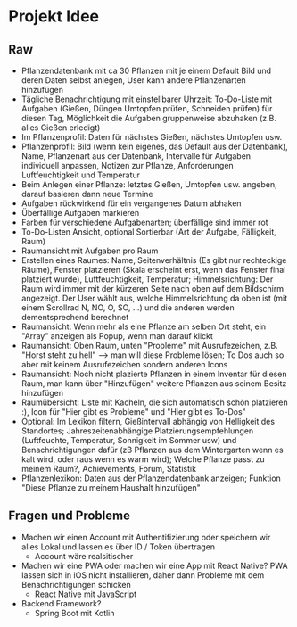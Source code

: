 # Projekt Idee

## Raw
- Pflanzendatenbank mit ca 30 Pflanzen mit je einem Default Bild und deren Daten selbst anlegen, User kann andere Pflanzenarten hinzufügen
- Tägliche Benachrichtigung mit einstellbarer Uhrzeit: To-Do-Liste mit Aufgaben (Gießen, Düngen Umtopfen prüfen, Schneiden prüfen)  für diesen Tag, Möglichkeit die Aufgaben gruppenweise abzuhaken (z.B. alles Gießen erledigt)
- Im Pflanzenprofil: Daten für nächstes Gießen, nächstes Umtopfen usw.
- Pflanzenprofil: Bild (wenn kein eigenes, das Default aus der Datenbank), Name, Pflanzenart aus der Datenbank, Intervalle für Aufgaben individuell anpassen, Notizen zur Pflanze, Anforderungen Luftfeuchtigkeit und Temperatur
- Beim Anlegen einer Pflanze: letztes Gießen, Umtopfen usw. angeben, darauf basieren dann neue Termine
- Aufgaben rückwirkend für ein vergangenes Datum abhaken
- Überfällige Aufgaben markieren
- Farben für verschiedene Aufgabenarten; überfällige sind immer rot
- To-Do-Listen Ansicht, optional Sortierbar (Art der Aufgabe, Fälligkeit, Raum)
- Raumansicht mit Aufgaben pro Raum
- Erstellen eines Raumes: Name, Seitenverhältnis (Es gibt nur rechteckige Räume), Fenster platzieren (Skala erscheint erst, wenn das Fenster final platziert wurde), Luftfeuchtigkeit, Temperatur; Himmelsrichtung: Der Raum wird immer mit der kürzeren Seite nach oben auf dem Bildschirm angezeigt. Der User wählt aus, welche Himmelsrichtung da oben ist (mit einem Scrollrad N, NO, O, SO, ...) und die anderen werden dementsprechend berechnet
- Raumansicht: Wenn mehr als eine Pflanze am selben Ort steht, ein "Array" anzeigen als Popup, wenn man darauf klickt
- Raumansicht: Oben Raum, unten "Probleme" mit Ausrufezeichen, z.B. "Horst steht zu hell" --> man will diese Probleme lösen; To Dos auch so aber mit keinem Ausrufezeichen sondern anderen Icons
- Raumansicht: Noch nicht plazierte Pflanzen in einem Inventar für diesen Raum, man kann über "Hinzufügen" weitere Pflanzen aus seinem Besitz hinzufügen
- Raumübersicht: Liste mit Kacheln, die sich automatisch schön platzieren :), Icon für "Hier gibt es Probleme" und "Hier gibt es To-Dos"
- Optional: Im Lexikon filtern, Gießintervall abhängig von Helligkeit des Standortes; Jahreszeitenabhängige Platzierungsempfehlungen (Luftfeuchte, Temperatur, Sonnigkeit im Sommer usw) und Benachrichtigungen dafür (zB Pflanzen aus dem Wintergarten wenn es kalt wird, oder raus wenn es warm wird); Welche Pflanze passt zu meinem Raum?, Achievements, Forum, Statistik
- Pflanzenlexikon: Daten aus der Pflanzendatenbank anzeigen; Funktion "Diese Pflanze zu meinem Haushalt hinzufügen"

## Fragen und Probleme
- Machen wir einen Account mit Authentifizierung oder speichern wir alles Lokal und lassen es über ID / Token übertragen
    - Account wäre realsitischer
- Machen wir eine PWA oder machen wir eine App mit React Native? PWA lassen sich in iOS nicht installieren, daher dann Probleme mit dem Benachrichtigungen schicken
    - React Native mit JavaScript
- Backend Framework?
    - Spring Boot mit Kotlin